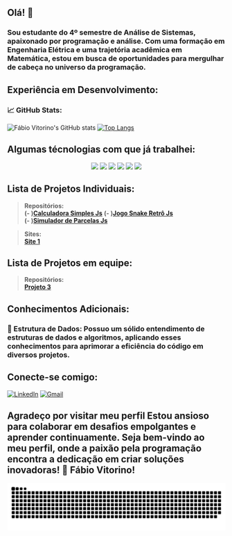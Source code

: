 ## Olá! 👋 

### Sou estudante do 4º semestre de Análise de Sistemas, apaixonado por programação e análise. Com uma formação em Engenharia Elétrica e uma trajetória acadêmica em Matemática, estou em busca de oportunidades para mergulhar de cabeça no universo da programação. 

## Experiência em Desenvolvimento:

### <b>📈 GitHub Stats:</b>
![Fábio Vitorino's GitHub stats](https://github-readme-stats.vercel.app/api?username=fabiovitorino97&show_icons=true&theme=vue-dark)
[![Top Langs](https://github-readme-stats.vercel.app/api/top-langs/?username=fabiovitorino97&layout=compact&theme=vue-dark)](https://github.com/anuraghazra/github-readme-stats)


## Algumas técnologias com que já trabalhei:
<p align="center">
  <img src="https://img.shields.io/badge/HTML5-E34F26?style=for-the-badge&logo=html5&logoColor=white"/>
  <img src="https://img.shields.io/badge/CSS3-1572B6?style=for-the-badge&logo=css3&logoColor=white"/>
  <img src="https://img.shields.io/badge/JavaScript-F7DF1E?style=for-the-badge&logo=javascript&logoColor=black"/>
  <img src="https://img.shields.io/badge/MySQL-00000F?style=for-the-badge&logo=mysql&logoColor=white"/>
  <img src="https://img.shields.io/badge/figma-%23F24E1E.svg?style=for-the-badge&logo=figma&logoColor=white">
  <img src="https://img.shields.io/badge/java-%23ED8B00.svg?style=for-the-badge&logo=openjdk&logoColor=white">
</p>


## Lista de Projetos Individuais:
>**Repositórios:**            
>**(- )[Calculadora Simples Js](https://github.com/fabiovitorino97/simple-js-calculator)**
>**(- )[Jogo Snake Retrô Js](https://fabiovitorino97.github.io/js-snake-game/)**      
>**(- )[Simulador de Parcelas Js](https://github.com/fabiovitorino97/js-installment-simulator)**


>**Sites:**        
>**[Site 1]()**

## Lista de Projetos em equipe:
>**Repositórios:**        
>**[Projeto 3]()**

## Conhecimentos Adicionais:

### 🧠 Estrutura de Dados: Possuo um sólido entendimento de estruturas de dados e algoritmos, aplicando esses conhecimentos para aprimorar a eficiência do código em diversos projetos.

## Conecte-se comigo:
</a>
  <a href="https://https://www.linkedin.com/in/devfabiovitorino/">
  <img alt="LinkedIn" src="https://img.shields.io/badge/linkedin-%230077B5.svg?logo=linkedin&logoColor=white"  title="LinkedIn - Pedro Henrique Mota"/></a>
  <a href="mailto:fabiiovr@gmail.com">
  <img alt="Gmail" src="https://img.shields.io/badge/Gmail-D14836?logo=gmail&logoColor=white"  title="Gmail - Pedro Henrique Mota"/></a>
</p>

## Agradeço por visitar meu perfil Estou ansioso para colaborar em desafios empolgantes e aprender continuamente. Seja bem-vindo ao meu perfil, onde a paixão pela programação encontra a dedicação em criar soluções inovadoras! 🚀 Fábio Vitorino!


![Snake animation](https://raw.githubusercontent.com/Platane/snk/output/github-contribution-grid-snake.svg) 

